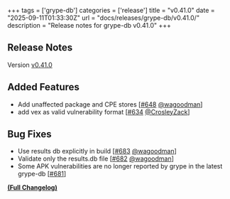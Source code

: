 +++
tags = ['grype-db']
categories = ['release']
title = "v0.41.0"
date = "2025-09-11T01:33:30Z"
url = "docs/releases/grype-db/v0.41.0/"
description = "Release notes for grype-db v0.41.0"
+++

## Release Notes

Version [v0.41.0](https://github.com/anchore/grype-db/releases/tag/v0.41.0)

## Added Features

- Add unaffected package and CPE stores [[#648](https://github.com/anchore/grype-db/pull/648) [@wagoodman](https://github.com/wagoodman)]
- add vex as valid vulnerability format [[#634](https://github.com/anchore/grype-db/pull/634) [@CrosleyZack](https://github.com/CrosleyZack)]

## Bug Fixes

- Use results db explicitly in build [[#683](https://github.com/anchore/grype-db/pull/683) [@wagoodman](https://github.com/wagoodman)]
- Validate only the results.db file [[#682](https://github.com/anchore/grype-db/pull/682) [@wagoodman](https://github.com/wagoodman)]
- Some APK vulnerabilities are no longer reported by grype in the latest grype-db [[#681](https://github.com/anchore/grype-db/issues/681)]

**[(Full Changelog)](https://github.com/anchore/grype-db/compare/v0.40.0...v0.41.0)**
